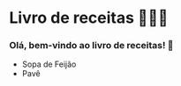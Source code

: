 # Livro de receitas :book::woman_cook:

### Olá, bem-vindo ao livro de receitas! :call_me_hand:

* Sopa de Feijão
* Pavê

